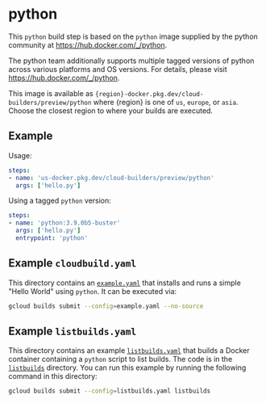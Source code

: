 # python

This `python` build step is based on the `python` image supplied by the python
community at https://hub.docker.com/_/python.

The python team additionally supports multiple tagged versions of python across
various platforms and OS versions.  For details, please visit
https://hub.docker.com/_/python.

This image is available as
`{region}-docker.pkg.dev/cloud-builders/preview/python` where {region} is
one of `us`, `europe`, or `asia`. Choose the closest region to where your builds
are executed.

## Example

Usage:

```yaml
steps:
- name: 'us-docker.pkg.dev/cloud-builders/preview/python'
  args: ['hello.py']
```

Using a tagged `python` version:
```yaml
steps:
- name: 'python:3.9.0b5-buster'
  args: ['hello.py']
  entrypoint: 'python'
```

## Example `cloudbuild.yaml`

This directory contains an [`example.yaml`](example.yaml) that installs and runs
a simple "Hello World" using `python`. It can be executed via:
```bash
gcloud builds submit --config=example.yaml --no-source
```

## Example `listbuilds.yaml`

This directory contains an example [`listbuilds.yaml`](listbuilds.yaml) that
builds a Docker container containing a `python` script to list builds. The code
is in the [`listbuilds`](listbuilds) directory.  You can run this example by
running the following command in this directory:
```bash
gcloud builds submit --config=listbuilds.yaml listbuilds
```
